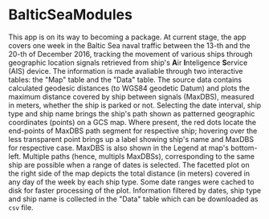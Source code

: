 # BalticSeaModules
This app is on its way to becoming a package. 
At current stage, the app covers one week in the Baltic Sea naval traffic between the 13-th and the 20-th of December 2016, tracking the movement of various ships through geographic location signals retrieved from ship's **A**ir **I**nteligence **S**ervice (AIS) device. 
The information is made avaliable through two interactive tables: the "Map" table and the "Data" table.
The source data contains calculated geodesic distances (to WGS84 geodetic Datum) and plots the maximum distance covered by ship between signals (MaxDBS), measured in meters, whether the ship is parked or not.
Selecting the date interval, ship type and ship name brings the ship's path shown as patterned geographic coordinates (points) on a GCS map. 
Where present, the red dots locate the end-points of MaxDBS path segment for respective ship; hovering over the less transparent point brings up a label showing ship's name and MaxDBS for respective case. MaxDBS is also shown in the Legend at map's bottom-left.
Multiple paths (hence, multipls MaxDBSs), corresponding to the same ship are possible when a range of dates is selected.
The facetted plot on the right side of the map depicts the total distance (in meters) covered in any day of the week by each ship type. Some date ranges were cached to disk for faster processing of the plot.
Information filtered by dates, ship type and ship name is collected in the "Data" table which can be downloaded as `csv` file.
